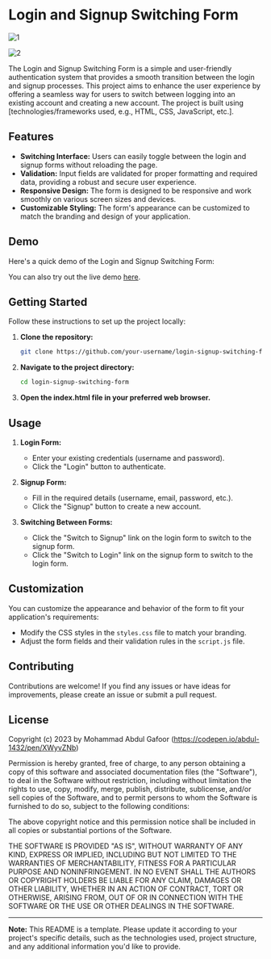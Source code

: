 # Login and Signup Switching Form

![1](https://github.com/abdul-1432/Login-Sing-Up_Form/assets/124916666/aa34bf8f-a031-4589-848c-97d4157cb667)

![2](https://github.com/abdul-1432/Login-Sing-Up_Form/assets/124916666/f33200ae-3035-4a81-946a-37dd583f12a9)

The Login and Signup Switching Form is a simple and user-friendly authentication system that provides a smooth transition between the login and signup processes. This project aims to enhance the user experience by offering a seamless way for users to switch between logging into an existing account and creating a new account. The project is built using [technologies/frameworks used, e.g., HTML, CSS, JavaScript, etc.].

## Features

- **Switching Interface:** Users can easily toggle between the login and signup forms without reloading the page.
- **Validation:** Input fields are validated for proper formatting and required data, providing a robust and secure user experience.
- **Responsive Design:** The form is designed to be responsive and work smoothly on various screen sizes and devices.
- **Customizable Styling:** The form's appearance can be customized to match the branding and design of your application.

## Demo

Here's a quick demo of the Login and Signup Switching Form:

You can also try out the live demo [here](https://codepen.io/abdul-1432/pen/XWyvZNb).

## Getting Started

Follow these instructions to set up the project locally:

1. **Clone the repository:**

   ```bash
   git clone https://github.com/your-username/login-signup-switching-form.git
   ```

2. **Navigate to the project directory:**

   ```bash
   cd login-signup-switching-form
   ```

3. **Open the index.html file in your preferred web browser.**

## Usage

1. **Login Form:**
   - Enter your existing credentials (username and password).
   - Click the "Login" button to authenticate.

2. **Signup Form:**
   - Fill in the required details (username, email, password, etc.).
   - Click the "Signup" button to create a new account.

3. **Switching Between Forms:**
   - Click the "Switch to Signup" link on the login form to switch to the signup form.
   - Click the "Switch to Login" link on the signup form to switch to the login form.

## Customization

You can customize the appearance and behavior of the form to fit your application's requirements:

- Modify the CSS styles in the `styles.css` file to match your branding.
- Adjust the form fields and their validation rules in the `script.js` file.

## Contributing

Contributions are welcome! If you find any issues or have ideas for improvements, please create an issue or submit a pull request.

## License

Copyright (c) 2023 by Mohammad Abdul Gafoor (https://codepen.io/abdul-1432/pen/XWyvZNb)

Permission is hereby granted, free of charge, to any person obtaining a copy of this software and associated documentation files (the "Software"), to deal in the Software without restriction, including without limitation the rights to use, copy, modify, merge, publish, distribute, sublicense, and/or sell copies of the Software, and to permit persons to whom the Software is furnished to do so, subject to the following conditions:

The above copyright notice and this permission notice shall be included in all copies or substantial portions of the Software.

THE SOFTWARE IS PROVIDED "AS IS", WITHOUT WARRANTY OF ANY KIND, EXPRESS OR IMPLIED, INCLUDING BUT NOT LIMITED TO THE WARRANTIES OF MERCHANTABILITY, FITNESS FOR A PARTICULAR PURPOSE AND NONINFRINGEMENT. IN NO EVENT SHALL THE AUTHORS OR COPYRIGHT HOLDERS BE LIABLE FOR ANY CLAIM, DAMAGES OR OTHER LIABILITY, WHETHER IN AN ACTION OF CONTRACT, TORT OR OTHERWISE, ARISING FROM, OUT OF OR IN CONNECTION WITH THE SOFTWARE OR THE USE OR OTHER DEALINGS IN THE SOFTWARE.


---

**Note:** This README is a template. Please update it according to your project's specific details, such as the technologies used, project structure, and any additional information you'd like to provide.
